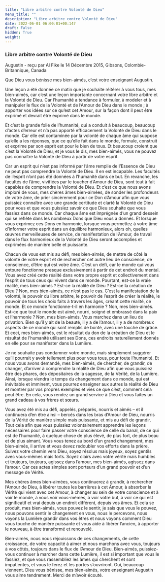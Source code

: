 ```yaml
---
title: "Libre arbitre contre Volonté de Dieu"
menu_title: ""
description: "Libre arbitre contre Volonté de Dieu"
date: 2022-06-01 06:00:01+00:147
draft: False
hidden: True
weight:
---
```

### Libre arbitre contre Volonté de Dieu

Augustin - reçu par Al Fike le 14 Décembre 2015, Gibsons, Colombie-Britannique, Canada

Que Dieu vous bénisse mes bien-aimés, c’est votre enseignant Augustin.

Une leçon a été donnée ce matin que je souhaite réitérer à vous tous, mes bien-aimés, car c’est une leçon importante concernant votre libre arbitre et la Volonté de Dieu. Car l’humanité a tendance à formuler, à modeler et à manipuler le flux de la Volonté et de l’Amour de Dieu dans le monde ; à apporter vos idées sur ce qu’est cet Amour, sur la façon dont il peut être exprimé et devrait être exprimé dans le monde.

Et c’est la grande folie de l’humanité, qui a conduit à beaucoup, beaucoup d’actes d’erreur et n’a pas apporté efficacement la Volonté de Dieu dans le monde. Car elle est contaminée par la volonté de chaque âme qui suppose qu’elle a les réponses, que ce qu’elle fait dans le monde, formule, construit et exprime par son esprit est pour le bien de tous. Et beaucoup croient que c’est la Volonté de Dieu, et je vous le dis, mes bien-aimés, vous ne pouvez pas connaître la Volonté de Dieu à partir de votre esprit.

Car un esprit qui n’est pas informé par l’âme remplie de l’Essence de Dieu ne peut pas comprendre la Volonté de Dieu. Il en est incapable. Les facultés de l’esprit n’ont pas été données à l’humanité dans ce but. En revanche, les facultés de l’âme, vivifiées par le toucher d’Amour de Dieu, sont tout à fait capables de comprendre la Volonté de Dieu. Et c’est ce que nous avons imploré de vous, mes chères âmes bien-aimées, de sonder les profondeurs de votre âme, de prier sincèrement pour ce Don d’Amour afin que vous puissiez connaître avec une grande certitude et clarté la Volonté de Dieu pour vous et que vous puissiez savoir ce que Dieu souhaite que vous fassiez dans ce monde. Car chaque âme est imprégnée d’un grand dessein qui se reflète dans les nombreux Dons que Dieu vous a donnés. Et lorsque vous exprimez ces Dons en harmonie, lorsque vous permettez à votre âme d’informer votre esprit dans un équilibre harmonieux, alors oh, quelles œuvres merveilleuses de service, de manifestation de l’Amour, de travail dans le flux harmonieux de la Volonté de Dieu seront accomplies et exprimées de manière belle et puissante.

Chacun de vous est mis au défi, mes bien-aimés, de mettre de côté la volonté de votre esprit et de rechercher cet autre lieu de conscience, de conscience, d’être qui est votre âme. C’est un défi, car le monde qui vous entoure fonctionne presque exclusivement à partir de cet endroit du mental. Vous avez créé cette réalité dans votre propre esprit et collectivement dans l’esprit de tous ceux qui vivent dans ce monde. Pourtant, est-ce la vraie réalité, mes bien-aimés ? Est-ce la réalité de Dieu ? Est-ce la création de Dieu ? Non, mes bien-aimés, ce n’est pas le cas. C’est la manifestation de la volonté, le pouvoir du libre arbitre, le pouvoir de l’esprit de créer la réalité, le pouvoir de tous les choix faits à travers les âges, créant cette réalité, ce monde. Et ce monde fonctionne-t-il en harmonie ? Non, mes bien-aimés. Est-ce que tout le monde est aimé, nourri, soigné et embrassé dans la paix et l’harmonie ? Non, mes bien-aimés. Vous marchez dans un lieu de privation. Bien qu’il y ait de la beauté, il y a de l’amour, il y a de nombreux aspects de ce monde qui sont remplis de bonté, avec une touche de grâce. Et ceci, mes bien-aimés, est le résultat du don de la création de Dieu et le résultat de l’humanité utilisant ses Dons, ces endroits naturellement donnés en elle pour se manifester dans la Lumière.

Je ne souhaite pas condamner votre monde, mais simplement suggérer qu’il pourrait y avoir tellement plus pour vous tous, pour toute l’humanité. Et nous vous avons demandé, mes bien-aimés, de chercher, de grandir, de changer, d’arriver à comprendre la réalité de Dieu afin que vous puissiez être des phares, des dépositaires de la sagesse, de la Vérité, de la Lumière. Ainsi, lorsque viendra le temps du changement dans ce monde, qui est inévitable et imminent, vous pourrez enseigner aux autres la réalité de Dieu et montrer par vos propres exemples et vies ce que c’est, comment cela peut être. En cela, vous rendez un grand service à Dieu et vous faites un grand cadeau à vos frères et sœurs.

Vous avez été mis au défi, appelés, préparés, nourris et aimés – et il continuera d’en être ainsi – bercés dans les bras d’Amour de Dieu, nourris de la Vérité de manière simple mais puissante, et mis au défi de grandir. Tout cela afin que vous puissiez volontairement apprendre les leçons nécessaires pour faire passer votre conscience de celle du banal, de ce qui est de l’humanité, à quelque chose de plus élevé, de plus fort, de plus beau et de plus aimant. Vous vous tenez au bord d’un grand changement, mes bien-aimés, il arrive et vous devez redoubler vos efforts dans la prière. Suivez votre chemin vers Dieu, soyez résolus mais joyeux, soyez gentils avec vous-mêmes mais forts. Soyez clairs avec votre vérité mais humbles et toujours, toujours, agissez dans l’amour, mes bien-aimés, agissez dans l’amour. Car ces actes simples sont porteurs d’un grand pouvoir et d’un message de Vérité.

Mes chères âmes bien-aimées, vous continuerez à grandir, à rechercher l’Amour de Dieu, à libérer toutes les barrières à cet Amour, à absorber la Vérité qui vient avec cet Amour, à changer au sein de votre conscience et à voir le monde, à vous voir vous-mêmes, à voir votre but, à voir ce qui est significatif et vrai depuis un endroit différent, depuis vos âmes. Et cela se produit, mes bien-aimés, vous pouvez le sentir, je sais que vous le pouvez, nous pouvons sentir le changement en vous, nous le percevons, nous voyons la Lumière grandir dans vos êtres et nous voyons comment Dieu vous touche de manière puissante et vous aide à libérer l’ancien, à apporter le nouveau, à être transformé et renouvelé.

Bien-aimés, nous nous réjouissons de ces changements, de cette croissance, de votre capacité à aimer et nous marchons avec vous, toujours à vos côtés, toujours dans le flux de l’Amour de Dieu. Bien-aimés, puissiez-vous continuer à marcher dans cette Lumière, il est si important que vous le fassiez, et que vous rassembliez les âmes qui cherchent et sont impatientes, et vous le ferez et les portes s’ouvriront. Oui, beaucoup viennent. Dieu vous bénisse, mes bien-aimés, votre enseignant Augustin vous aime tendrement. Merci de m’avoir écouté.



